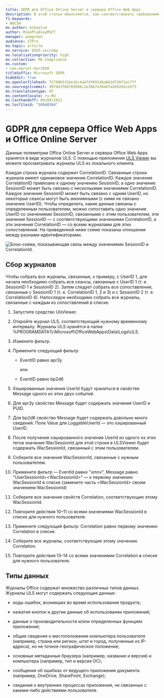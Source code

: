 ```yaml
---
title: GDPR для Office Online Server и сервера Office Web Apps
description: В этой статье объясняется, как соответствовать требованиям GDPR для Office Online Server и сервера Office Web Apps.
f1.keywords:
- NOCSH
ms.author: mikeplum
author: MikePlumleyMSFT
manager: pamgreen
audience: ITPro
ms.topic: article
ms.service: O365-seccomp
ms.localizationpriority: high
ms.collection: MS-Compliance
ms.custom:
- seo-marvel-mar2020
titleSuffix: Microsoft GDPR
hideEdit: true
ms.openlocfilehash: f27986532de16c4a674f69148a662df20f1ac77f
ms.sourcegitcommit: 997dd3f66f65686c2e38b7e30e67add426dce5f3
ms.translationtype: HT
ms.contentlocale: ru-RU
ms.lasthandoff: 09/09/2021
ms.locfileid: "58948504"
---
```

# <a name="gdpr-for-office-web-apps-server-and-office-online-server"></a>GDPR для сервера Office Web Apps и Office Online Server

Данные телеметрии Office Online Server и сервера Office Web Apps хранятся в виде журналов ULS. С помощью приложения [ULS Viewer](https://www.microsoft.com/download/details.aspx?id=44020) вы можете просматривать журналы ULS из локального клиента.

Каждая строка журнала содержит CorrelationID. Связанные строки журнала имеют одинаковое значение CorrelationID. Каждое значение CorrelationID привязано к одному значению SessionID, а одно значение SessionID может быть связано с несколькими значениями CorrelationID. Каждое значение SessionID может быть связано с одним UserID, но некоторые сеансы могут быть анонимными (с ними не связано значение UserID). Чтобы определить, какие данные связаны с определенным пользователем, можно сопоставить одно значение UserID со значениями SessionID, связанными с этим пользователем, эти значения SessionID — с соответствующими значениями CorrelationID, а эти значения CorrelationID — со всеми журналами для этих сопоставлений. На приведенной ниже схеме показаны отношения между разными идентификаторами.

![Блок-схема, показывающая связь между значениями SessionID и CorrelationId.](../media/gdpr-for-office-online-server-image1.jpg)

## <a name="gathering-logs"></a>Сбор журналов

Чтобы собрать все журналы, связанные, к примеру, с UserID 1, для начала необходимо собрать все сеансы, связанные с UserID 1 (т. е. SessionID 1 и SessionID 2). Затем следует собрать все сопоставления, связанные с SessionID 1 (т. е. CorrelationID 1, 2 и 3) и с SessionID 2 (т. е. CorrelationID 4). Напоследок необходимо собрать все журналы, связанные с каждым из сопоставлений в списке.

1. Запустите средство UlsViewer.

2. Откройте журнал ULS, соответствующий нужному временному интервалу. Журналы ULS хранятся в папке %PROGRAMDATA%\\Microsoft\\OfficeWebApps\\Data\\Logs\\ULS.

3. Измените фильтр.

4. Примените следующий фильтр:

    - EventID равно apr3y

      или

    - EventID равно bp2d6

5. Хэшированные значения UserId будут храниться в свойстве Message одного из этих двух событий.

6. Для apr3y свойство Message будет содержать значения UserID и PUID.

7. Для bp2d6 свойство Message будет содержать довольно много сведений. Поле Value для LoggableUserId — это хэшированный UserID.

8. После получения хэшированного значения UserId из одного из этих тегов значение WacSessionId для этой строки в ULSViewer будет содержать WacSessionId, связанный с этим пользователем.

9. Соберите все значения WacSessionId, связанные с нужным пользователем.

10. Примените фильтр — EventId равно "xmnv", Message равно "UserSessionId=\<WacSessionId\>" — к первому значению WacSessionId в списке (замените часть \<WacSessionId\> своим значением WacSessionId)

11. Соберите все значения свойств Correlation, соответствующие этому WacSessionId.

12. Повторите действия 10–11 со всеми значениями WacSessionId в списке для нужного пользователя.

13. Примените следующий фильтр: Correlation равно первому значению Correlation в списке.

14. Соберите все журналы, соответствующие этому значению Correlation.

15. Повторите действия 13–14 со всеми значениями Correlation в списке для нужного пользователя.

## <a name="types-of-data"></a>Типы данных

Журналы Office содержат множество различных типов данных. Журналы ULS могут содержать следующие данные:

- коды ошибок, возникших во время использования продукта;

- нажатия кнопок и другие данные об использовании приложений;

- данные о производительности и/или определенных функциях приложения;

- общие сведения о местоположении компьютера пользователя (например, страна или регион, штат и город, полученные из IP-адреса), но не точное географическое положение;

- основные метаданные браузера (например, название и версия) и компьютера (например, тип и версия ОС);

- сообщения об ошибках от ведущего приложения документа (например, OneDrive, SharePoint, Exchange);

- сведения о внутренних процессах приложения, не связанных с какими-либо действиями пользователя.
